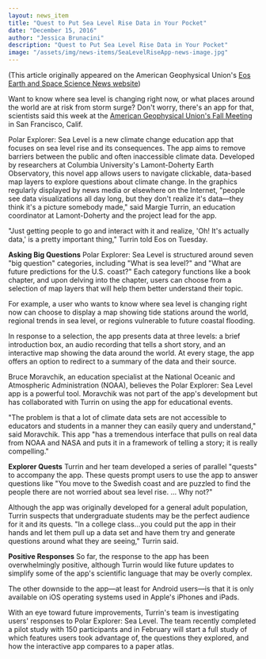 ```yaml
---
layout: news_item
title: "Quest to Put Sea Level Rise Data in Your Pocket"
date: "December 15, 2016"
author: "Jessica Brunacini"
description: "Quest to Put Sea Level Rise Data in Your Pocket"
image: "/assets/img/news-items/SeaLevelRiseApp-news-image.jpg"
---
```

(This article originally appeared on the American Geophysical Union's [Eos Earth and Space Science News website](https://eos.org/articles/a-quest-to-put-sea-level-rise-data-in-your-pocket)) 

Want to know where sea level is changing right now, or what places around the world are at risk from storm surge? Don't worry, there's an app for that, scientists said this week at the [American Geophysical Union's Fall Meeting](https://agu.confex.com/agu/fm16/meetingapp.cgi/Paper/156357) in San Francisco, Calif.

Polar Explorer: Sea Level is a new climate change education app that focuses on sea level rise and its consequences. The app aims to remove barriers between the public and often inaccessible climate data. Developed by researchers at Columbia University's Lamont-Doherty Earth Observatory, this novel app allows users to navigate clickable, data-based map layers to explore questions about climate change.
In the graphics regularly displayed by news media or elsewhere on the Internet, "people see data visualizations all day long, but they don't realize it's data—they think it's a picture somebody made," said Margie Turrin, an education coordinator at Lamont-Doherty and the project lead for the app.

"Just getting people to go and interact with it and realize, 'Oh! It's actually data,' is a pretty important thing," Turrin told Eos on Tuesday.

**Asking Big Questions**
Polar Explorer: Sea Level is structured around seven "big question" categories, including "What is sea level?" and "What are future predictions for the U.S. coast?" Each category functions like a book chapter, and upon delving into the chapter, users can choose from a selection of map layers that will help them better understand their topic.

For example, a user who wants to know where sea level is changing right now can choose to display a map showing tide stations around the world, regional trends in sea level, or regions vulnerable to future coastal flooding.

In response to a selection, the app presents data at three levels: a brief introduction box, an audio recording that tells a short story, and an interactive map showing the data around the world. At every stage, the app offers an option to redirect to a summary of the data and their source.

Bruce Moravchik, an education specialist at the National Oceanic and Atmospheric Administration (NOAA), believes the Polar Explorer: Sea Level app is a powerful tool. Moravchik was not part of the app's development but has collaborated with Turrin on using the app for educational events.

"The problem is that a lot of climate data sets are not accessible to educators and students in a manner they can easily query and understand," said Moravchik. This app "has a tremendous interface that pulls on real data from NOAA and NASA and puts it in a framework of telling a story; it is really compelling."

**Explorer Quests**
Turrin and her team developed a series of parallel "quests" to accompany the app. These quests prompt users to use the app to answer questions like "You move to the Swedish coast and are puzzled to find the people there are not worried about sea level rise. … Why not?"

Although the app was originally developed for a general adult population, Turrin suspects that undergraduate students may be the perfect audience for it and its quests.
"In a college class…you could put the app in their hands and let them pull up a data set and have them try and generate questions around what they are seeing," Turrin said.

**Positive Responses**
So far, the response to the app has been overwhelmingly positive, although Turrin would like future updates to simplify some of the app's scientific language that may be overly complex.

The other downside to the app—at least for Android users—is that it is only available on iOS operating systems used in Apple's iPhones and iPads.

With an eye toward future improvements, Turrin's team is investigating users' responses to Polar Explorer: Sea Level. The team recently completed a pilot study with 150 participants and in February will start a full study of which features users took advantage of, the questions they explored, and how the interactive app compares to a paper atlas.
